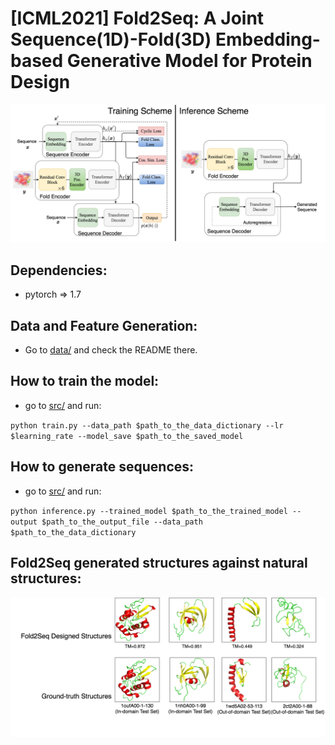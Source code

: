 # [ICML2021] Fold2Seq: A Joint Sequence(1D)-Fold(3D) Embedding-based Generative Model for Protein Design

![Fold2Seq Architecture](/fold2seq1.png)

## Dependencies: 
* pytorch => 1.7

## Data and Feature Generation:
* Go to [data/](data/) and check the README there. 

## How to train the model:
* go to [src/](src/) and run:

`python train.py --data_path $path_to_the_data_dictionary --lr $learning_rate --model_save $path_to_the_saved_model`

## How to generate sequences:
* go to [src/](src/) and run:

`python inference.py --trained_model $path_to_the_trained_model --output $path_to_the_output_file --data_path $path_to_the_data_dictionary`


## Fold2Seq generated structures against natural structures:
![Fold2Seq structures](/fold2seq3.png)
